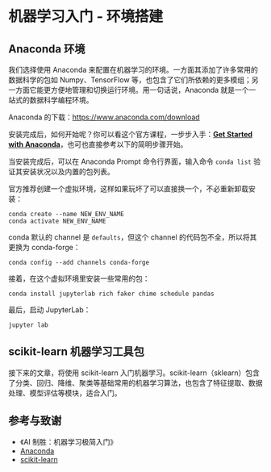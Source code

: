 # 机器学习入门 - 环境搭建

## Anaconda 环境

我们选择使用 Anaconda 来配置在机器学习的环境。一方面其添加了许多常用的数据科学的包如 Numpy、TensorFlow 等，也包含了它们所依赖的更多模组；另一方面它能更方便地管理和切换运行环境。用一句话说，Anaconda 就是一个一站式的数据科学编程环境。

Anaconda 的下载：<https://www.anaconda.com/download>

安装完成后，如何开始呢？你可以看这个官方课程，一步步入手：[**Get Started with Anaconda**](https://freelearning.anaconda.cloud/get-started-with-anaconda)，也可也直接参考以下的简明步骤开始。

当安装完成后，可以在 Anaconda Prompt 命令行界面，输入命令 `conda list` 验证其安装状况以及内置的包列表。

官方推荐创建一个虚拟环境，这样如果玩坏了可以直接换一个，不必重新卸载安装：

```console
conda create --name NEW_ENV_NAME
conda activate NEW_ENV_NAME
```

conda 默认的 channel 是 `defaults`，但这个 channel 的代码包不全，所以将其更换为 conda-forge：

```console
conda config --add channels conda-forge
```

接着，在这个虚拟环境里安装一些常用的包：

```console
conda install jupyterlab rich faker chime schedule pandas
```

最后，启动 JupyterLab：

```console
jupyter lab
```

## scikit-learn 机器学习工具包

接下来的文章，将使用 scikit-learn 入门机器学习。scikit-learn（sklearn）包含了分类、回归、降维、聚类等基础常用的机器学习算法，也包含了特征提取、数据处理、模型评估等模块，适合入门。

## 参考与致谢

- 《AI 制胜：机器学习极简入门》
- [Anaconda](https://www.anaconda.com/)
- [scikit-learn](https://scikit-learn.org/)
